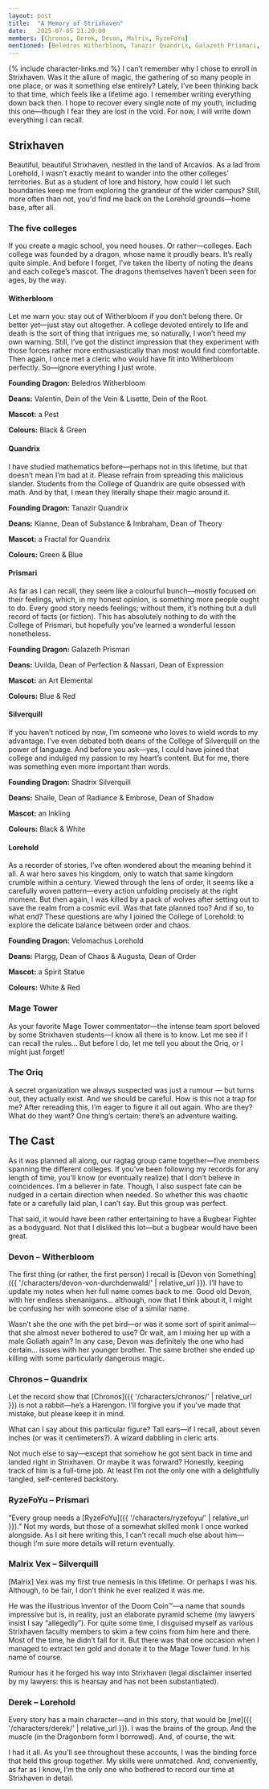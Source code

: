 ```yaml
---
layout: post
title:  "A Memory of Strixhaven"
date:   2025-07-05 21:20:00
members: [Chronos, Derek, Devon, Malrix, RyzeFoYu]
mentioned: [Beledros Witherbloom, Tanazir Quandrix, Galazeth Prismari, Shadrix Silverquill, Velomachus Lorehold, Valentin, Lisette, Kianne, Imbraham, Uvilda, Nassari, Shaile, Embrose, Plargg, Augusta]
---
```

{% include character-links.md %}
I can’t remember why I chose to enroll in Strixhaven. Was it the allure of magic, the gathering of so many people in one place, or was it something else entirely? Lately, I’ve been thinking back to that time, which feels like a lifetime ago. I remember writing everything down back then. I hope to recover every single note of my youth, including this one—though I fear they are lost in the void. For now, I will write down everything I can recall.

## Strixhaven

Beautiful, beautiful Strixhaven, nestled in the land of Arcavios. As a lad from Lorehold, I wasn’t exactly meant to wander into the other colleges’ territories. But as a student of lore and history, how could I let such boundaries keep me from exploring the grandeur of the wider campus? Still, more often than not, you'd find me back on the Lorehold grounds—home base, after all.

### The five colleges
If you create a magic school, you need houses. Or rather—colleges. Each college was founded by a dragon, whose name it proudly bears. It’s really quite simple. And before I forget, I’ve taken the liberty of noting the deans and each college’s mascot. The dragons themselves haven’t been seen for ages, by the way.

#### Witherbloom
Let me warn you: stay out of Witherbloom if you don’t belong there. Or better yet—just stay out altogether. A college devoted entirely to life and death is the sort of thing that intrigues me, so naturally, I won’t heed my own warning. Still, I’ve got the distinct impression that they experiment with those forces rather more enthusiastically than most would find comfortable. Then again, I once met a cleric who would have fit into Witherbloom perfectly. So—ignore everything I just wrote.

**Founding Dragon:** Beledros Witherbloom

**Deans:** Valentin, Dein of the Vein & Lisette, Dein of the Root.

**Mascot:** a Pest

**Colours:** Black & Green

#### Quandrix

I have studied mathematics before—perhaps not in this lifetime, but that doesn’t mean I’m bad at it. Please refrain from spreading this malicious slander. Students from the College of Quandrix are quite obsessed with math. And by that, I mean they literally shape their magic around it.

**Founding Dragon:** Tanazir Quandrix

**Deans:** Kianne, Dean of Substance & Imbraham, Dean of Theory

**Mascot:** a Fractal for Quandrix

**Colours:** Green & Blue

#### Prismari

As far as I can recall, they seem like a colourful bunch—mostly focused on their feelings, which, in my honest opinion, is something more people ought to do. Every good story needs feelings; without them, it’s nothing but a dull record of facts (or fiction). This has absolutely nothing to do with the College of Prismari, but hopefully you’ve learned a wonderful lesson nonetheless.

**Founding Dragon:** Galazeth Prismari

**Deans:** Uvilda, Dean of Perfection & Nassari, Dean of Expression

**Mascot:** an Art Elemental

**Colours:** Blue & Red

#### Silverquill
If you haven’t noticed by now, I’m someone who loves to wield words to my advantage. I’ve even debated both deans of the College of Silverquill on the power of language. And before you ask—yes, I could have joined that college and indulged my passion to my heart’s content. But for me, there was something even more important than words.

**Founding Dragon:** Shadrix Silverquill

**Deans:** Shaile, Dean of Radiance & Embrose, Dean of Shadow

**Mascot:** an Inkling

**Colours:** Black & White

#### Lorehold
As a recorder of stories, I’ve often wondered about the meaning behind it all. A war hero saves his kingdom, only to watch that same kingdom crumble within a century. Viewed through the lens of order, it seems like a carefully woven pattern—every action unfolding precisely at the right moment. But then again, I was killed by a pack of wolves after setting out to save the realm from a cosmic evil. Was that fate planned too? And if so, to what end? These questions are why I joined the College of Lorehold: to explore the delicate balance between order and chaos.

**Founding Dragon:** Velomachus Lorehold

**Deans:** Plargg, Dean of Chaos & Augusta, Dean of Order

**Mascot:** a Spirit Statue

**Colours:** White & Red

### Mage Tower
As your favorite Mage Tower commentator—the intense team sport beloved by some Strixhaven students—I know all there is to know. Let me see if I can recall the rules... But before I do, let me tell you about the Oriq, or I might just forget!

### The Oriq
A secret organization we always suspected was just a rumour — but turns out, they actually exist. And we should be careful. How is this not a trap for me? After rereading this, I’m eager to figure it all out again. Who are they? What do they want? One thing’s certain: there’s an adventure waiting.

## The Cast

As it was planned all along, our ragtag group came together—five members spanning the different colleges. If you’ve been following my records for any length of time, you’ll know (or eventually realize) that I don’t believe in coincidences. I’m a believer in fate. Though, I also suspect fate can be nudged in a certain direction when needed. So whether this was chaotic fate or a carefully laid plan, I can’t say. But this group was perfect.

That said, it would have been rather entertaining to have a Bugbear Fighter as a bodyguard. Not that I disliked this lot—but a bugbear would have been great.

### Devon – Witherbloom
The first thing (or rather, the first person) I recall is [Devon von Something]({{ '/characters/devon-von-durchdenwald/' | relative_url }}). I’ll have to update my notes when her full name comes back to me. Good old Devon, with her endless shenanigans… although, now that I think about it, I might be confusing her with someone else of a similar name.

Wasn’t she the one with the pet bird—or was it some sort of spirit animal—that she almost never bothered to use? Or wait, am I mixing her up with a male Goliath again? In any case, Devon was definitely the one who had certain… issues with her younger brother. The same brother she ended up killing with some particularly dangerous magic.

### Chronos – Quandrix
Let the record show that [Chronos]({{ '/characters/chronos/' | relative_url }}) is not a rabbit—he’s a Harengon. I’ll forgive you if you’ve made that mistake, but please keep it in mind.

What can I say about this particular figure? Tall ears—if I recall, about seven inches (or was it centimeters?). A wizard dabbling in cleric arts. 

Not much else to say—except that somehow he got sent back in time and landed right in Strixhaven. Or maybe it was forward? Honestly, keeping track of him is a full-time job. At least I’m not the only one with a delightfully tangled, self-centered backstory.

### RyzeFoYu – Prismari
“Every group needs a [RyzeFoYu]({{ '/characters/ryzefoyu/' | relative_url }}).” Not my words, but those of a somewhat skilled monk I once worked alongside. As I sit here writing this, I can’t recall much else about him—though I’m sure more details will return eventually.

### Malrix Vex – Silverquill
[Malrix] Vex was my first true nemesis in this lifetime. Or perhaps I was his. Although, to be fair, I don’t think he ever realized it was me.

He was the illustrious inventor of the Doom Coin™—a name that sounds impressive but is, in reality, just an elaborate pyramid scheme (my lawyers insist I say “allegedly”). For quite some time, I disguised myself as various Strixhaven faculty members to skim a few coins from him here and there. Most of the time, he didn’t fall for it. But there was that one occasion when I managed to extract ten gold and donate it to the Mage Tower fund. In his name of course.

Rumour has it he forged his way into Strixhaven (legal disclaimer inserted by my lawyers: this is hearsay and has not been substantiated).

### Derek – Lorehold
Every story has a main character—and in this story, that would be [me]({{ '/characters/derek/' | relative_url }}). I was the brains of the group. And the muscle (in the Dragonborn form I borrowed). And, of course, the wit.

I had it all. As you’ll see throughout these accounts, I was the binding force that held this group together. My skills were unmatched. And, conveniently, as far as I know, I’m the only one who bothered to record our time at Strixhaven in detail.